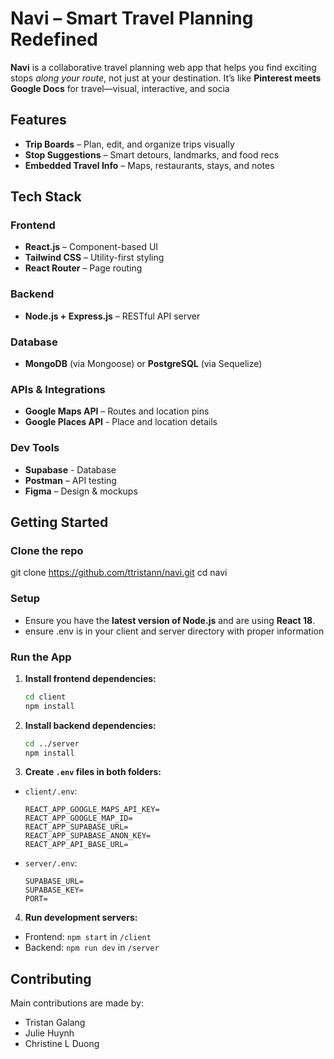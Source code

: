# Navi – Smart Travel Planning Redefined

**Navi** is a collaborative travel planning web app that helps you find exciting stops *along your route*, not just at your destination. It’s like **Pinterest meets Google Docs** for travel—visual, interactive, and socia

## Features

- **Trip Boards** – Plan, edit, and organize trips visually
- **Stop Suggestions** – Smart detours, landmarks, and food recs
- **Embedded Travel Info** – Maps, restaurants, stays, and notes

## Tech Stack

### Frontend
- **React.js** – Component-based UI
- **Tailwind CSS** – Utility-first styling
- **React Router** – Page routing

### Backend
- **Node.js + Express.js** – RESTful API server

### Database
- **MongoDB** (via Mongoose) or **PostgreSQL** (via Sequelize)

### APIs & Integrations
- **Google Maps API** – Routes and location pins
- **Google Places API** - Place and location details

### Dev Tools
- **Supabase** - Database
- **Postman** – API testing
- **Figma** – Design & mockups


## Getting Started

### Clone the repo

git clone https://github.com/ttristann/navi.git
cd navi

### Setup
- Ensure you have the **latest version of Node.js** and are using **React 18**.
- ensure .env is in your client and server directory with proper information

### Run the App
1. **Install frontend dependencies:**
   ```bash
   cd client
   npm install
   ```

2. **Install backend dependencies:**
   ```bash
   cd ../server
   npm install
   ```

3. **Create `.env` files in both folders:**

- `client/.env`:
  ```
  REACT_APP_GOOGLE_MAPS_API_KEY=
  REACT_APP_GOOGLE_MAP_ID=
  REACT_APP_SUPABASE_URL=
  REACT_APP_SUPABASE_ANON_KEY=
  REACT_APP_API_BASE_URL=
  ```

- `server/.env`:
  ```
  SUPABASE_URL=
  SUPABASE_KEY=
  PORT=
  ```

4. **Run development servers:**

- Frontend: `npm start` in `/client`
- Backend: `npm run dev` in `/server`


## Contributing

Main contributions are made by:

- Tristan Galang
- Julie Huynh
- Christine L Duong 